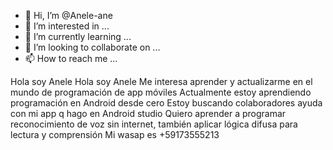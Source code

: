 - 👋 Hi, I’m @Anele-ane
- 👀 I’m interested in ...
- 🌱 I’m currently learning ...
- 💞️ I’m looking to collaborate on ...
- 📫 How to reach me ...

<!---
Anele-ane/Anele-ane is a ✨ special ✨ repository because its `README.md` (this file) appears on your GitHub profile.
You can click the Preview link to take a look at your changes.
--->
Hola soy Anele
Hola soy Anele Me interesa aprender y actualizarme en el mundo de programación de app móviles Actualmente estoy aprendiendo programación en Android desde cero Estoy buscando colaboradores ayuda con mi app q hago en Android studio Quiero aprender a programar reconocimiento de voz sin internet, también aplicar lógica difusa para lectura y comprensión Mi wasap es +59173555213

